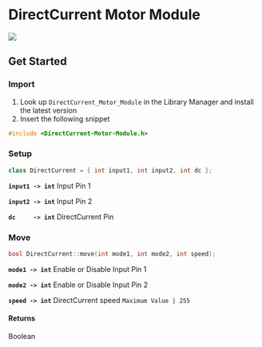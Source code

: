# DirectCurrent Motor Module

[![](https://img.shields.io/badge/Available_in_the_Arduino_Library_Manager-2ea44f)](https://www.arduino.cc/reference/en/libraries/engine-control/)

## Get Started

### Import

1. Look up `DirectCurrent_Motor_Module` in the Library Manager and install the latest version
2. Insert the following snippet

```ino
#include <DirectCurrent-Motor-Module.h>
```

### Setup

```ino
class DirectCurrent = { int input1, int input2, int dc };
```

**`input1 -> int`** Input Pin 1

**`input2 -> int`** Input Pin 2

**`dc     -> int`** DirectCurrent Pin

### Move

```ino
bool DirectCurrent::move(int mode1, int mode2, int speed);
```

**`mode1 -> int`** Enable or Disable Input Pin 1

**`mode2 -> int`** Enable or Disable Input Pin 2

**`speed -> int`** DirectCurrent speed `Maximum Value | 255`

#### Returns
Boolean
